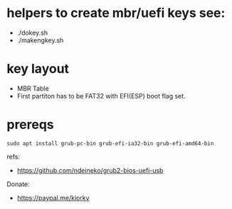 # helpers to create mbr/uefi keys see:
- ./dokey.sh
- ./makengkey.sh

# key layout
- MBR Table
- First partiton has to be FAT32 with EFI(ESP) boot flag set.

# prereqs
```
sudo apt install grub-pc-bin grub-efi-ia32-bin grub-efi-amd64-bin
```

refs:
- https://github.com/ndeineko/grub2-bios-uefi-usb

Donate:
- https://paypal.me/kiorky
